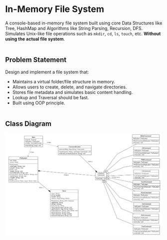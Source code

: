 # In-Memory File System <br>
A console-based in-memory file system built using core Data Structures like Tree, HashMap and Algorithms like String Parsing, Recursion, DFS. <br>
Simulates Unix-like file operations such as `mkdir`, `cd`, `ls`, `touch`, etc. **Without using the actual file system**.<br><br>

## Problem Statement <br>
Design and implement a file system that: <br>
- Maintains a virtual folder/file structure in memory. <br>
- Allows users to create, delete, and navigate directories. <br>
- Stores file metadata and simulates basic content handling. <br>
- Lookup and Traversal should be fast. <br>
- Built using OOP principle. <br><br>

## Class Diagram <br>
![Class Diagram](In-Memory-File-System/diagrams/Class_Diagram.png) <br><br>